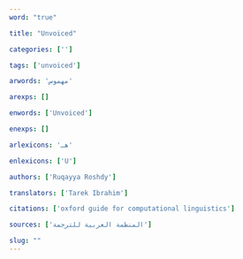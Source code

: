 ```yaml
---
word: "true"

title: "Unvoiced"

categories: ['']

tags: ['unvoiced']

arwords: 'مهموس'

arexps: []

enwords: ['Unvoiced']

enexps: []

arlexicons: 'هـ'

enlexicons: ['U']

authors: ['Ruqayya Roshdy']

translators: ['Tarek Ibrahim']

citations: ['oxford guide for computational linguistics']

sources: ['المنظمة العربية للترجمة']

slug: ""
---
```

